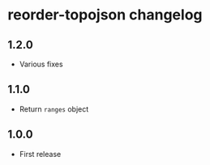 # reorder-topojson changelog

## 1.2.0

* Various fixes

## 1.1.0

* Return `ranges` object

## 1.0.0

* First release
